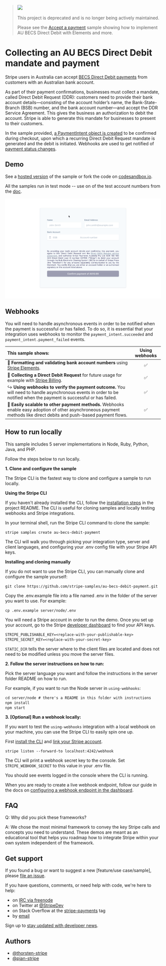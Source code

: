 > <img src="https://stripe.dev/images/badges/archived.png" width="250">
>
> This project is deprecated and is no longer being actively maintained.
>
> Please see the [Accept a payment](https://github.com/stripe-samples/accept-a-payment) sample showing how to implement AU BECS Direct Debit with Elements and more.

# Collecting an AU BECS Direct Debit mandate and payment

Stripe users in Australia can accept [BECS Direct Debit payments](https://stripe.com/docs/payments/au-becs-debit) from customers with an Australian bank account.

As part of their payment confirmations, businesses must collect a mandate, called Direct Debit Request (DDR): customers need to provide their bank account details—consisting of the account holder’s name, the Bank-State-Branch (BSB) number, and the bank account number—and accept the DDR Service Agreement. This gives the business an authorization to debit the account. Stripe is able to generate this mandate for businesses to present to their customers.

In the sample provided, [a PaymentIntent object is created](https://stripe.com/docs/payments/au-becs-debit/accept-a-payment#create-payment-intent) to be confirmed during checkout, upon which a recurring Direct Debit Request mandate is generated and the debit is initiated. Webhooks  are used to get notified of [payment status changes](https://stripe.com/docs/payments/au-becs-debit/accept-a-payment#confirm-success).

## Demo

See a [hosted version](https://v0n15.sse.codesandbox.io/) of the sample or fork the code on [codesandbox.io](https://codesandbox.io/s/github/stripe-samples/au-becs-debit-payment/tree/codesandbox).

All the samples run in test mode -- use on of the test account numbers from the [doc](https://stripe.com/docs/payments/au-becs-debit/accept-a-payment#test-integration).

<img src="./au-becs-debit-payment.gif" alt="Collecting a BECS Debit mandate and payment" align="center">

## Webhooks

You will need to handle asynchronous events in order to be notified when the payment is successful or has failed. To do so, it is essential that your integration uses webhooks to monitor the `payment_intent.succeeded` and `payment_intent.payment_failed` events.

<!-- prettier-ignore -->
| This sample shows: | Using webhooks | 
:--- | :---: 
📝 **Formatting and validating bank account numbers** using [Stripe Elements](https://stripe.com/docs/stripe-js/elements/au-bank-account). | ✅ |
🧾 **Collecting a Direct Debit Request** for future usage for example with [Stripe Billing](https://stripe.com/docs/billing/subscriptions/set-up-subscription).  | ✅ |
↪️ **Using webhooks to verify the payment outcome.** You will need to handle asynchronous events in order to be notified when the payment is successful or has failed. | ✅ |
🏦 **Easily scalable to other payment methods.** Webhooks enable easy adoption of other asynchroneous payment methods like direct debits and push-based payment flows. | ✅ |

## How to run locally

This sample includes 5 server implementations in Node, Ruby, Python, Java, and PHP.

Follow the steps below to run locally.

**1. Clone and configure the sample**

The Stripe CLI is the fastest way to clone and configure a sample to run locally.

**Using the Stripe CLI**

If you haven't already installed the CLI, follow the [installation steps](https://github.com/stripe/stripe-cli#installation) in the project README. The CLI is useful for cloning samples and locally testing webhooks and Stripe integrations.

In your terminal shell, run the Stripe CLI command to clone the sample:

```
stripe samples create au-becs-debit-payment
```

The CLI will walk you through picking your integration type, server and client languages, and configuring your .env config file with your Stripe API keys.

**Installing and cloning manually**

If you do not want to use the Stripe CLI, you can manually clone and configure the sample yourself:

```
git clone https://github.com/stripe-samples/au-becs-debit-payment.git
```

Copy the .env.example file into a file named .env in the folder of the server you want to use. For example:

```
cp .env.example server/node/.env
```

You will need a Stripe account in order to run the demo. Once you set up your account, go to the Stripe [developer dashboard](https://stripe.com/docs/development/quickstart#api-keys) to find your API keys.

```
STRIPE_PUBLISHABLE_KEY=<replace-with-your-publishable-key>
STRIPE_SECRET_KEY=<replace-with-your-secret-key>
```

`STATIC_DIR` tells the server where to the client files are located and does not need to be modified unless you move the server files.

**2. Follow the server instructions on how to run:**

Pick the server language you want and follow the instructions in the server folder README on how to run.

For example, if you want to run the Node server in `using-webhooks`:

```
cd server/node # there's a README in this folder with instructions
npm install
npm start
```

**3. [Optional] Run a webhook locally:**

If you want to test the `using-webhooks` integration with a local webhook on your machine, you can use the Stripe CLI to easily spin one up.

First [install the CLI](https://stripe.com/docs/stripe-cli) and [link your Stripe account](https://stripe.com/docs/stripe-cli#link-account).

```
stripe listen --forward-to localhost:4242/webhook
```

The CLI will print a webhook secret key to the console. Set `STRIPE_WEBHOOK_SECRET` to this value in your .env file.

You should see events logged in the console where the CLI is running.

When you are ready to create a live webhook endpoint, follow our guide in the docs on [configuring a webhook endpoint in the dashboard](https://stripe.com/docs/webhooks/setup#configure-webhook-settings).

## FAQ

Q: Why did you pick these frameworks?

A: We chose the most minimal framework to convey the key Stripe calls and concepts you need to understand. These demos are meant as an educational tool that helps you roadmap how to integrate Stripe within your own system independent of the framework.

## Get support
If you found a bug or want to suggest a new [feature/use case/sample], please [file an issue](../../issues).

If you have questions, comments, or need help with code, we're here to help:
- on [IRC via freenode](https://webchat.freenode.net/?channel=#stripe)
- on Twitter at [@StripeDev](https://twitter.com/StripeDev)
- on Stack Overflow at the [stripe-payments](https://stackoverflow.com/tags/stripe-payments/info) tag
- by [email](mailto:support+github@stripe.com)

Sign up to [stay updated with developer news](https://go.stripe.global/dev-digest).

## Authors

- [@thorsten-stripe](https://twitter.com/thorwebdev)
- [@pjan-stripe](https://twitter.com/pjan)
